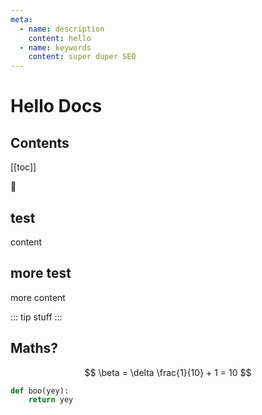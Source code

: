 ```yaml
---
meta:
  - name: description
    content: hello
  - name: keywords
    content: super duper SEO
---
```


Hello Docs
==========

Contents
--------

[[toc]]

:tada:

test
----

content

more test
---------

more content

::: tip
stuff
:::

Maths?
------

$$
\beta = \delta \frac{1}{10} + 1 = 10
$$

```python
def boo(yey):
    return yey
```